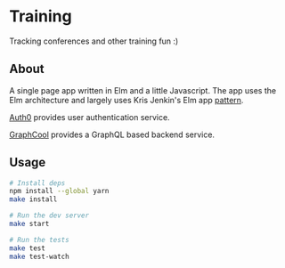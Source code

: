 # Training

Tracking conferences and other training fun :)

## About

A single page app written in Elm and a little Javascript. The app uses the Elm
architecture and largely uses Kris Jenkin's Elm app [pattern][pattern].

[Auth0][auth0] provides user authentication service.

[GraphCool][graphcool] provides a GraphQL based backend service.

[pattern]: http://blog.jenkster.com/2016/04/how-i-structure-elm-apps.html
[auth0]: https://auth0.com/
[graphcool]: https://www.graph.cool


## Usage

```sh
# Install deps
npm install --global yarn
make install

# Run the dev server
make start

# Run the tests
make test
make test-watch
```
